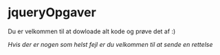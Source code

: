 jqueryOpgaver
=============

Du er velkommen til at dowloade alt kode og prøve det af :)

_Hvis der er nogen som helst fejl er du velkommen til at sende en rettelse_

